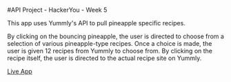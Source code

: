 #API Project - HackerYou - Week 5

This app uses Yummly's API to pull pineapple specific recipes.

By clicking on the bouncing pineapple, the user is directed to choose from a selection of various pineapple-type recipes. Once a choice is made, the user is given 12 recipes from Yummly to choose from. By clicking on the recipe itself, the user is directed to the actual recipe site on Yummly.

[Live App](http://www.amandamonaco.ca/pineappleApp/index.html)